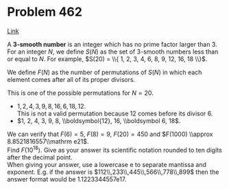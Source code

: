 # Problem 462

[Link](https://projecteuler.net/problem=462)

A **$3$-smooth number** is an integer which has no prime factor larger than $3$. For an integer $N$, we define $S(N)$ as the set of $3$-smooth numbers less than or equal to $N$. For example, $S(20) = \\{ 1, 2, 3, 4, 6, 8, 9, 12, 16, 18 \\}$. 

We define $F(N)$ as the number of permutations of $S(N)$ in which each element comes after all of its proper divisors. 

This is one of the possible permutations for $N = 20$.  
- $1, 2, 4, 3, 9, 8, 16, 6, 18, 12.$  
This is not a valid permutation because $12$ comes before its divisor $6$.  
- $1, 2, 4, 3, 9, 8, \\boldsymbol{12}, 16, \\boldsymbol 6, 18$. 

We can verify that $F(6) = 5$, $F(8) = 9$, $F(20) = 450$ and $F(1000) \\approx 8.8521816557\\mathrm e21$.  
Find $F(10^{18})$. Give as your answer its scientific notation rounded to ten digits after the decimal point.  
When giving your answer, use a lowercase e to separate mantissa and exponent. E.g. if the answer is $112\\,233\\,445\\,566\\,778\\,899$ then the answer format would be 1.1223344557e17.